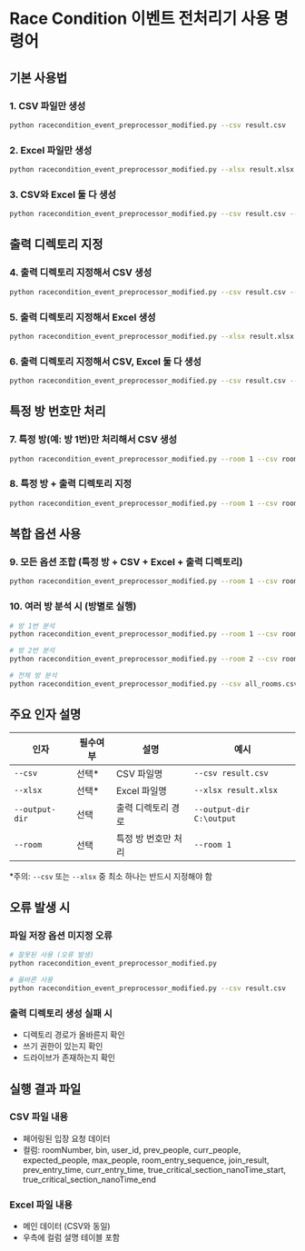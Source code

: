 # Race Condition 이벤트 전처리기 사용 명령어

## 기본 사용법

### 1. CSV 파일만 생성
```bash
python racecondition_event_preprocessor_modified.py --csv result.csv
```

### 2. Excel 파일만 생성
```bash
python racecondition_event_preprocessor_modified.py --xlsx result.xlsx
```

### 3. CSV와 Excel 둘 다 생성
```bash
python racecondition_event_preprocessor_modified.py --csv result.csv --xlsx result.xlsx
```

## 출력 디렉토리 지정

### 4. 출력 디렉토리 지정해서 CSV 생성
```bash
python racecondition_event_preprocessor_modified.py --csv result.csv --output-dir C:\output
```

### 5. 출력 디렉토리 지정해서 Excel 생성
```bash
python racecondition_event_preprocessor_modified.py --xlsx result.xlsx --output-dir C:\output
```

### 6. 출력 디렉토리 지정해서 CSV, Excel 둘 다 생성
```bash
python racecondition_event_preprocessor_modified.py --csv result.csv --xlsx result.xlsx --output-dir C:\output
```

## 특정 방 번호만 처리

### 7. 특정 방(예: 방 1번)만 처리해서 CSV 생성
```bash
python racecondition_event_preprocessor_modified.py --room 1 --csv room1_result.csv
```

### 8. 특정 방 + 출력 디렉토리 지정
```bash
python racecondition_event_preprocessor_modified.py --room 1 --csv room1_result.csv --output-dir C:\output
```

## 복합 옵션 사용

### 9. 모든 옵션 조합 (특정 방 + CSV + Excel + 출력 디렉토리)
```bash
python racecondition_event_preprocessor_modified.py --room 1 --csv room1_result.csv --xlsx room1_result.xlsx --output-dir C:\analysis_output
```

### 10. 여러 방 분석 시 (방별로 실행)
```bash
# 방 1번 분석
python racecondition_event_preprocessor_modified.py --room 1 --csv room1.csv --output-dir C:\output

# 방 2번 분석  
python racecondition_event_preprocessor_modified.py --room 2 --csv room2.csv --output-dir C:\output

# 전체 방 분석
python racecondition_event_preprocessor_modified.py --csv all_rooms.csv --output-dir C:\output
```

## 주요 인자 설명

| 인자 | 필수여부 | 설명 | 예시 |
|------|---------|------|------|
| `--csv` | 선택* | CSV 파일명 | `--csv result.csv` |
| `--xlsx` | 선택* | Excel 파일명 | `--xlsx result.xlsx` |
| `--output-dir` | 선택 | 출력 디렉토리 경로 | `--output-dir C:\output` |
| `--room` | 선택 | 특정 방 번호만 처리 | `--room 1` |

*주의: `--csv` 또는 `--xlsx` 중 최소 하나는 반드시 지정해야 함

## 오류 발생 시

### 파일 저장 옵션 미지정 오류
```bash
# 잘못된 사용 (오류 발생)
python racecondition_event_preprocessor_modified.py

# 올바른 사용
python racecondition_event_preprocessor_modified.py --csv result.csv
```

### 출력 디렉토리 생성 실패 시
- 디렉토리 경로가 올바른지 확인
- 쓰기 권한이 있는지 확인
- 드라이브가 존재하는지 확인

## 실행 결과 파일

### CSV 파일 내용
- 페어링된 입장 요청 데이터
- 컬럼: roomNumber, bin, user_id, prev_people, curr_people, expected_people, max_people, room_entry_sequence, join_result, prev_entry_time, curr_entry_time, true_critical_section_nanoTime_start, true_critical_section_nanoTime_end

### Excel 파일 내용  
- 메인 데이터 (CSV와 동일)
- 우측에 컬럼 설명 테이블 포함